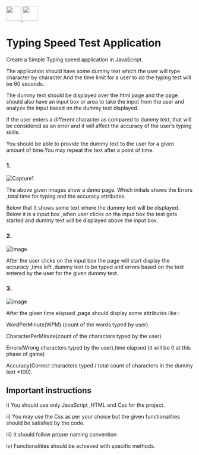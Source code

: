 <a href="https://github.com/vincevise/VincentVuram_Javascript_Assignment_Solution"> 
<img src="https://cdn-icons-png.flaticon.com/512/54/54476.png" width="40"  />  
</a> 
<a href="https://github.com/vincevise/VincentVuram_ReactJs-Lab-Assignment"> 
<img src="https://cdn-icons-png.flaticon.com/512/1251/1251009.png" width="40"/> 
</a>

# Typing Speed Test Application

Create a Simple Typing speed application in JavaScript.

The application should have some dummy text which the user will type
character by character.And the time limit for a user to do the typing test will be 60 seconds.

The dummy text should be displayed over the html page and the page
should also have an input box or area to take the input from the user and
analyze the input based on the dummy text displayed.

If the user enters a different character as compared to dummy text, that will
be considered as an error and it will affect the accuracy of the user’s typing
skills.

You should be able to provide the dummy text to the user for a given
amount of time.You may repeat the text after a point of time.

### 1.
![Capture1](https://user-images.githubusercontent.com/88813613/174792907-1af4d4ae-6fab-4756-ad4e-7f18254581de.PNG)

The above given images show a demo page. Which initials shows the Errors
,total time for typing and the accuracy attributes.

Below that It shows some text where the dummy text will be displayed.
Below it is a input box ,when user clicks on the input box the test gets
started and dummy text will be displayed above the input box.

### 2.
![image](https://user-images.githubusercontent.com/88813613/174793064-4b79ec54-774a-4f11-8196-81df220d1195.png)

After the user clicks on the input box the page will start display the
accuracy ,time left ,dummy text to be typed and errors based on the text
entered by the user for the given dummy text.

### 3.
![image](https://user-images.githubusercontent.com/88813613/174793243-0ced476f-c59d-4fdc-ac76-fcee2a01e8ea.png)

After the given time elapsed ,page should display some attributes like :

WordPerMinute(WPM) (count of the words typed by
user)

CharacterPerMinute(count of the characters typed by the
user)

Errors(Wrong characters typed by the user),time elapsed (it will be 0 at
this phase of game) 

Accuracy(Correct characters typed / total count of
characters in the dummy text *100). 

## Important instructions
i) You should use only JavaScript ,HTML and Css for the project.

ii) You may use the Css as per your choice but the given functionalities
should be satisfied by the code.

iii) It should follow proper naming convention

iv) Functionalities should be achieved with specific methods.

